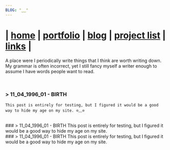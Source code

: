 ```yaml
---
BLOG: °‿‿°
---
```


| [home](thomaslodgewilliams.com) | [portfolio](/portfolio) | [blog](/blog) | [project list](/project_list) | [links](/links) |
============================================

A place were I periodically write things that I think are worth writing down. My grammar is often incorrect, yet I still fancy myself a writer enough to assume I have words people want to read.

<br>

[//]: # (
    ### > 11.04.1996 - TOPIC
    TEXT
)

### > 11_04_1996_01 - BIRTH
    This post is entirely for testing, but I figured it would be a good way to hide my age on my site. ⊙﹏⊙ 

<br>
### > 11_04_1996_01 - BIRTH
    This post is entirely for testing, but I figured it would be a good way to hide my age on my site. 

<br>
### > 11_04_1996_01 - BIRTH
    This post is entirely for testing, but I figured it would be a good way to hide my age on my site. 

<br>
